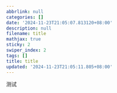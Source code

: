 ```yaml
---
abbrlink: null
categories: []
date: '2024-11-23T21:05:07.813120+08:00'
description: null
filename: title
mathjax: true
sticky: 2
swiper_index: 2
tags: []
title: title
updated: '2024-11-23T21:05:11.805+08:00'
---
```

测试
